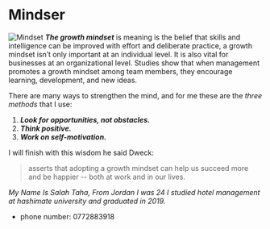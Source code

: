 # Mindser
![Mindset](https://image.shutterstock.com/image-vector/tree-growing-out-human-brain-260nw-1539974774.jpg)
***The growth mindset*** is meaning is the belief that skills and intelligence can be improved with effort and deliberate practice, a growth mindset isn’t only important at an individual level. It is also vital for businesses at an organizational level. Studies show that when management promotes a growth mindset among team members, they encourage learning, development, and new ideas.

There are many ways to strengthen the mind, and for me these are the *three methods* that I use:

1. ***Look for opportunities, not obstacles.***
2. ***Think positive.***
3. ***Work on self-motivation.***

I will finish with this wisdom he said Dweck:
> asserts that adopting a growth mindset can help us succeed more and be happier -- both at work and in our lives.

*My Name Is Salah Taha, From Jordan I was 24 I studied  hotel management at hashimate university and graduated in 2019.*

* phone number: 0772883918
